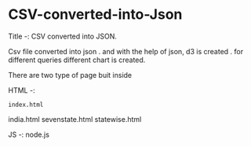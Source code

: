 # CSV-converted-into-Json
Title -: CSV converted into JSON.

Csv file converted into json .
and with the help of json, d3 is created .
for different queries different chart is created.


There are two type of page buit inside

HTML -:

    index.html
  india.html
  sevenstate.html
  statewise.html



JS -: node.js

